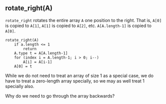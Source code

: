 ## rotate_right(A)

`rotate_right` rotates the entire array `A` one position to the right.
That is, `A[0]` is copied to `A[1]`, `A[1]` is copied to `A[2]`, etc.
`A[A.length-1]` is copied to `A[0]`.
```
rotate_right(A)
    if a.length <= 1
        return
    A.type t = A[A.length-1]
    for (index i = A.length-1; i > 0; i--)
        A[i] = A[i-1]
    A[0] = t
```
While we do not need to treat an array of size 1 as a special case, we do have to treat a zero-length array specially, so we may as well treat 1 specially also.

Why do we need to go through the array backwards?
